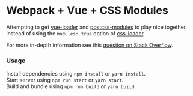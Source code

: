 # Webpack + Vue + CSS Modules

Attempting to get [vue-loader](https://github.com/vuejs/vue-loader) and [postcss-modules](https://github.com/css-modules/postcss-modules) to play nice together, instead of using the `modules: true` option of [css-loader](https://github.com/webpack-contrib/css-loader#modules).

For more in-depth information see this [question on Stack Overflow](https://stackoverflow.com/q/56798379/949258).

### Usage

Install dependencies using `npm install` or `yarn install`.  
Start server using `npm run start` or `yarn start`.  
Build and bundle using `npm run build` or `yarn build`.
